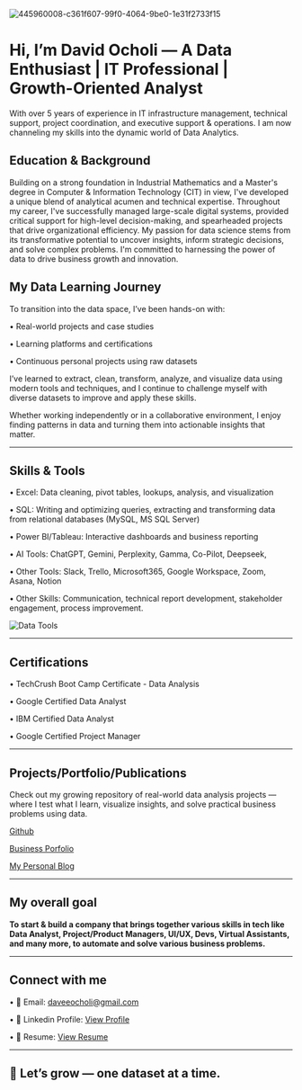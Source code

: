 ![445960008-c361f607-99f0-4064-9be0-1e31f2733f15](https://github.com/user-attachments/assets/f366fccb-0cda-4254-b45b-abdfcb5d380a)

# Hi, I’m David Ocholi — A Data Enthusiast | IT Professional | Growth-Oriented Analyst

With over 5 years of experience in IT infrastructure management, technical support, project coordination, and executive support & operations. I am now channeling my skills into the dynamic world of Data Analytics.

## Education & Background
Building on a strong foundation in Industrial Mathematics and a Master's degree in Computer & Information Technology (CIT) in view, I've developed a unique blend of analytical acumen and technical expertise. Throughout my career, I've successfully managed large-scale digital systems, provided critical support for high-level decision-making, and spearheaded projects that drive organizational efficiency. My passion for data science stems from its transformative potential to uncover insights, inform strategic decisions, and solve complex problems. I'm committed to harnessing the power of data to drive business growth and innovation. 

## My Data Learning Journey
To transition into the data space, I’ve been hands-on with:

•	Real-world projects and case studies

•	Learning platforms and certifications

•	Continuous personal projects using raw datasets

I’ve learned to extract, clean, transform, analyze, and visualize data using modern tools and techniques, and I continue to challenge myself with diverse datasets to improve and apply these skills.

Whether working independently or in a collaborative environment, I enjoy finding patterns in data and turning them into actionable insights that matter.
________________________________________
## Skills & Tools
•	Excel: Data cleaning, pivot tables, lookups, analysis, and visualization

•	SQL: Writing and optimizing queries, extracting and transforming data from relational databases (MySQL, MS SQL Server)

•	Power BI/Tableau: Interactive dashboards and business reporting

•	AI Tools: ChatGPT, Gemini, Perplexity, Gamma, Co-Pilot, Deepseek, 

•	Other Tools: Slack, Trello, Microsoft365, Google Workspace, Zoom, Asana, Notion

•	Other Skills: Communication, technical report development, stakeholder engagement, process improvement.

![Data Tools](https://github.com/user-attachments/assets/f568f258-529a-4427-bf07-e95bbd034c75)
________________________________________
## Certifications
•	TechCrush Boot Camp Certificate - Data Analysis

•	Google Certified Data Analyst

•	IBM Certified Data Analyst

•	Google Certified Project Manager
________________________________________
## Projects/Portfolio/Publications

Check out my growing repository of real-world data analysis projects — where I test what I learn, visualize insights, and solve practical business problems using data.


[Github](https://github.com/daveeocholi)

[Business Porfolio](https://formadaoprec.my.canva.site/david-ocholi-portfolio)

[My Personal Blog](https://medium.com/@daveeocholi)
________________________________________
## My overall goal
**To start & build a company that brings together various skills in tech like Data Analyst, Project/Product Managers, UI/UX, Devs, Virtual Assistants, and many more, to automate and solve various business problems.**
________________________________________

## Connect with me
•	📧 Email: daveeocholi@gmail.com

•	🔗 Linkedin Profile: [View Profile](https://www.linkedin.com/in/david-ocholi)

•	💼 Resume: [View Resume](https://github.com/daveeocholi/Ocholi_Data_Analyst_Portfolio/blob/main/David%20Ocholi%20Resume%20%5BDA%5D%203.pdf)
________________________________________

## 🚀 Let’s grow — one dataset at a time.


